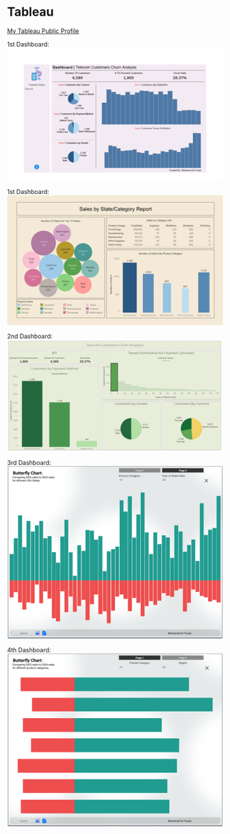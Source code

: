 # Tableau
[My Tableau Public Profile](https://public.tableau.com/app/profile/mohamed.ait.touda/vizzes)

1st Dashboard:
![Dashboard](Telecom.png)

1st Dashboard:
![Dashboard](Dashboard.png)

2nd Dashboard:
![Dashboard](churn_customer.PNG)

3rd Dashboard:
![Dashboard](SalesBF.png) 

4th Dashboard:
![Dashboard](SalesBF2.png)
